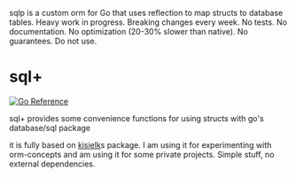 sqlp is a custom orm for Go that uses reflection to map structs to database tables.
Heavy work in progress. Breaking changes every week. No tests. No documentation. No optimization (20-30% slower than native). No guarantees.
Do not use.

# sql+

[![Go Reference](https://pkg.go.dev/badge/github.com/ByteSizedMarius/sqlp.svg)](https://pkg.go.dev/github.com/ByteSizedMarius/sqlp)

sql+ provides some convenience functions for using structs with go's database/sql package

it is fully based on [kisielk](https://github.com/kisielk)s package. I am using it for experimenting with orm-concepts and am using it for some
private projects. Simple stuff, no external dependencies.